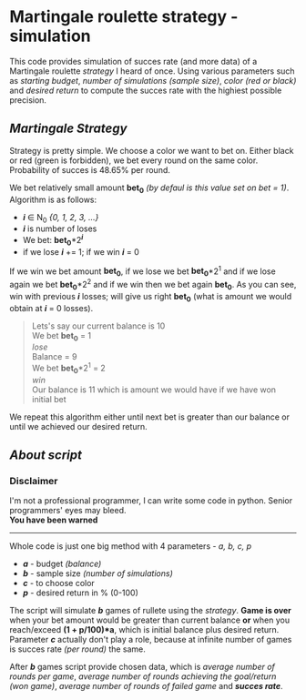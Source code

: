 **Martingale roulette strategy - simulation**
========================
This code provides simulation of succes rate (and more data) of a Martingale roulette *strategy* I heard of once.
Using various parameters such as *starting budget*, *number of simulations (sample size)*, *color (red or black)* and *desired return* to compute the succes rate with the highiest possible precision.

*Martingale Strategy*
----------
Strategy is pretty simple. We choose a color we want to bet on. Either black or red (green is forbidden), we bet every round on the same color. Probability of succes is 48.65% per round.  

We bet relatively small amount **bet<sub>0</sub>** *(by defaul is this value set on bet = 1)*. Algorithm is as follows:  
- ***i*** ∈ N<sub>0</sub> *{0, 1, 2, 3, ...}*
- ***i*** is number of loses
- We bet: __bet<sub>0</sub>__*2<sup>***i***</sup>
- if we lose ***i*** += 1; if we win ***i*** = 0

If we win we bet amount **bet<sub>0</sub>**, if we lose we bet __bet<sub>0</sub>__*2<sup>1</sup> and if we lose again we bet __bet<sub>0</sub>__*2<sup>2</sup> and if we win then we bet again **bet<sub>0</sub>**.
As you can see, win with previous ***i*** losses; will give us right **bet<sub>0</sub>** (what is amount we would obtain at ***i*** = 0 losses).

>Lets's say our current balance is 10  
>We bet __bet<sub>0</sub>__ = 1  
>*lose*  
>Balance = 9  
>We bet __bet<sub>0</sub>__*2<sup>1</sup> = 2  
>*win*  
>Our balance is 11 which is amount we would have if we have won initial bet  

We repeat this algorithm either until next bet is greater than our balance or until we achieved our desired return.

*About script*
--------------
### Disclaimer  
I'm not a professional programmer, I can write some code in python. Senior programmers' eyes may bleed.   
**You have been warned**  
___
Whole code is just one big method with 4 parameters - *a, b, c, p*
- ***a*** - budget *(balance)*  
- ***b*** - sample size *(number of simulations)*  
- ***c*** - to choose color  
- ***p*** - desired return in % (0-100)

The script will simulate ***b*** games of rullete using the *strategy*. **Game is over** when your bet amount would be greater than current balance **or** when you reach/exceed __(1 + p/100)*a__, which is initial balance plus desired return.  
Parameter ***c*** actually don't play a role, because at infinite number of games is succes rate *(per round)* the same.  

After ***b*** games script provide chosen data, which is *average number of rounds per game*, *average number of rounds achieving the goal/return (won game)*, *average number of rounds of failed game* and ***succes rate***.









